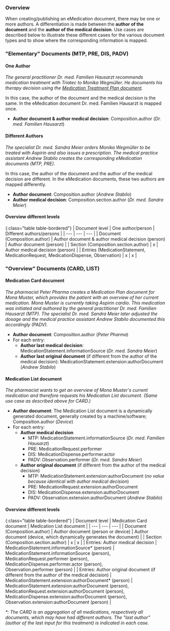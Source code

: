 ### Overview
When creating/publishing an eMedication document, there may be one or more authors. A differentiation is made between the **author of the document** and the **author of the medical decision**. Use cases are described below to illustrate these different cases for the various document types and to show where the corresponding information is mapped.

### "Elementary" Documents (MTP, PRE, DIS, PADV)

#### One Author
*The general practitioner Dr. med. Familien Hausarzt recommends medication treatment with Triatec to Monika Wegmüller. He documents his therapy decision using the [Medication Treatment Plan document](Composition-1-1-MedicationTreatmentPlan.html).*

In this case, the author of the document and the medical decision is the same. In the eMedication document Dr. med. Familien Hausarzt is mapped once.
* **Author document & author medical decision**: Composition.author (*Dr. med. Familien Hausarzt*)

#### Different Authors
*The specialist Dr. med. Sandra Meier orders Monika Wegmüller to be treated with Aspirin and also issues a prescription. The medical practice assistant Andrew Stabilo creates the corresponding eMedication documents (MTP, PRE).*

In this case, the author of the document and the author of the medical decision are different. In the eMedication documents, these two authors are mapped differently.
* **Author document**: Composition.author (*Andrew Stabilo*)
* **Author medical decision**: Composition.section.author (*Dr. med. Sandra Meier*)

#### Overview different levels

{:class="table table-bordered"}
| Document level | One author/person | Different authors/persons |
| --- | --- | --- |
| Document (Composition.author) | Author document & author medical decision (person) | Author document (person) |
| Section (Composition.section.author) | x | Author medical decision (person) |
| Entries (MedicationStatement, MedicationRequest, MedicationDispense, Observation) | x | x |


### "Overview" Documents (CARD, LIST)

#### Medication Card document
*The pharmacist Peter Pharma creates a Medication Plan document for Mona Muster, which provides the patient with an overview of her current medication. Mona Muster is currently taking Aspirin cardio. This medication was initiated and authored by the general practitioner Dr. med. Familien Hausarzt (MTP). The specialist Dr. med. Sandra Meier later adjusted the dosage and the medical practice assistant Andrew Stabilo documented this accordingly (PADV).*

* **Author document**: Composition.author (*Peter Pharma*)
* For each entry:
   * **Author last medical decision**: MedicationStatement.informationSource (*Dr. med. Sandra Meier*)
   * **Author last original document** (if different from the author of the medical decision): MedicationStatement.extension:authorDocument (*Andrew Stabilo*)

#### Medication List document
*The pharmacist wants to get an overview of Mona Muster's current medication and therefore requests his Medication List document. (Same use case as described above for CARD.)*

* **Author document**: The Medication List document is a dynamically generated document, generally created by a machine/software; Composition.author (*Device*)
* For each entry:
   * **Author medical decision**
      * MTP: MedicationStatement.informationSource (*Dr. med. Familien Hausarzt*)
      * PRE: MedicationRequest.performer
      * DIS: MedicationDispense.performer.actor
      * PADV: Observation.performer (*Dr. med. Sandra Meier*)
   * **Author original document** (if different from the author of the medical decision)
      * MTP: MedicationStatement.extension:authorDocument (*no value because identical with author medical decision*)
      * PRE: MedicationRequest.extension:authorDocument
      * DIS: MedicationDispense.extension:authorDocument
      * PADV: Observation.extension:authorDocument (*Andrew Stabilo*)

#### Overview different levels

{:class="table table-bordered"}
| Document level | Medication Card document | Medication List document |
| --- | --- | --- |
| Document (Composition.author) | Author document (person or device) | Author document (device, which dynamically generates the document) |
| Section (Composition.section.author) | x | x |
| Entries: Author medical decision | MedicationStatement.informationSource* (person) | MedicationStatement.informationSource (person), <br>MedicationRequest.performer (person), <br>MedicationDispense.performer.actor (person), <br>Observation.performer (person) |
| Entries: Author original document (if different from the author of the medical decision) | MedicationStatement.extension:authorDocument* (person) | MedicationStatement.extension:authorDocument (person), <br>MedicationRequest.extension:authorDocument (person), <br>MedicationDispense.extension:authorDocument (person), <br>Observation.extension:authorDocument (person) |   

_*: The CARD is an aggregation of all medications, respectively all documents, which may have had different authors. The "last author" (author of the last input for this treatment) is indicated in each case._

